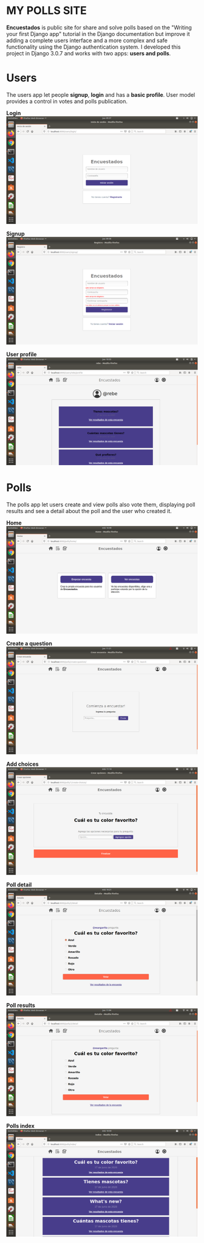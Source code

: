 # MY POLLS SITE

**Encuestados** is public site for share and solve polls based on the "Writing your first Django app" tutorial
in the Django documentation but improve it adding a complete users interface and a more complex and safe functionality
using the Django authentication system. I developed this project in Django 3.0.7 and works with two apps: **users and polls**.

# Users

The users app let people **signup**, **login** and has a **basic profile**. User model provides a control in votes and 
polls publication.

**Login**
![Screenshot](README_screenshots/Screenshot_1.png)

**Signup**
![Screenshot](README_screenshots/Screenshot_2.png)

**User profile**
![Screenshot](README_screenshots/Screenshot_9.png)

# Polls

The polls app let users create and view polls also vote them, displaying poll results and see a detail about 
the poll and the user who created it.

**Home**
![Screenshot](README_screenshots/Screenshot_3.png)

**Create a question**
![Screenshot](README_screenshots/Screenshot_4.png)

**Add choices**
![Screenshot](README_screenshots/Screenshot_5.png)

**Poll detail**
![Screenshot](README_screenshots/Screenshot_6.png)

**Poll results**
![Screenshot](README_screenshots/Screenshot_8.png)

**Polls index**
![Screenshot](README_screenshots/Screenshot_7.png)


